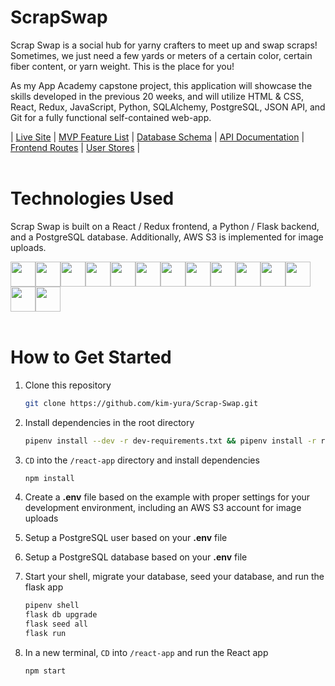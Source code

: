 # ScrapSwap

Scrap Swap is a social hub for yarny crafters to meet up and swap scraps! Sometimes, we just need a few yards or meters of a certain color, certain fiber content, or yarn weight. This is the place for you!

As my App Academy capstone project, this application will showcase the skills developed in the previous 20 weeks, and will utilize HTML & CSS, React, Redux, JavaScript, Python, SQLAlchemy, PostgreSQL, JSON API, and Git for a fully functional self-contained web-app.

| [Live Site](https://scrapswap.herokuapp.com/)
| [MVP Feature List](https://github.com/kim-yura/Scrap-Swap/wiki/MVP-List)
| [Database Schema](https://github.com/kim-yura/Scrap-Swap/wiki/Database-Schema)
| [API Documentation](https://github.com/kim-yura/Scrap-Swap/wiki/API-Documentation)
| [Frontend Routes](https://github.com/kim-yura/Scrap-Swap/wiki/Frontend-Routes)
| [User Stores](https://github.com/kim-yura/Scrap-Swap/wiki/User-Stories)
|
<br/><br/>

# Technologies Used

Scrap Swap is built on a React / Redux frontend, a Python / Flask backend, and a PostgreSQL database. Additionally, AWS S3 is implemented for image uploads.

<img src="https://cdn.jsdelivr.net/gh/devicons/devicon/icons/react/react-original.svg" height=40/><img src="https://cdn.jsdelivr.net/gh/devicons/devicon/icons/redux/redux-original.svg" height=40/><img src="https://cdn.jsdelivr.net/gh/devicons/devicon/icons/python/python-original.svg" height=40/><img src="https://cdn.jsdelivr.net/gh/devicons/devicon/icons/flask/flask-original.svg" height=40/><img src="https://cdn.jsdelivr.net/gh/devicons/devicon/icons/postgresql/postgresql-original-wordmark.svg" height=40 /><img src="https://cdn.jsdelivr.net/gh/devicons/devicon/icons/sqlalchemy/sqlalchemy-original.svg" height=40/><img  src="https://cdn.jsdelivr.net/gh/devicons/devicon/icons/html5/html5-original.svg"  height=40/><img  src="https://cdn.jsdelivr.net/gh/devicons/devicon/icons/css3/css3-original.svg"  height=40/><img  src="https://cdn.jsdelivr.net/gh/devicons/devicon/icons/javascript/javascript-original.svg"  height=40/><img src="https://cdn.jsdelivr.net/gh/devicons/devicon/icons/nodejs/nodejs-plain-wordmark.svg" height=40/><img  src="https://cdn.jsdelivr.net/gh/devicons/devicon/icons/git/git-original.svg"  height=40/><img src="https://cdn.jsdelivr.net/gh/devicons/devicon/icons/docker/docker-original.svg" height=40/><img  src="https://cdn.jsdelivr.net/gh/devicons/devicon/icons/vscode/vscode-original.svg"  height=40/><img src="https://cdn.jsdelivr.net/gh/devicons/devicon/icons/amazonwebservices/amazonwebservices-original-wordmark.svg" height=40 />
<br/><br/>

# How to Get Started

1. Clone this repository
   ```bash
   git clone https://github.com/kim-yura/Scrap-Swap.git
   ```

2. Install dependencies in the root directory

   ```bash
   pipenv install --dev -r dev-requirements.txt && pipenv install -r requirements.txt
   ```

3. `CD` into the `/react-app` directory and install dependencies

   ```bash
   npm install
   ```

4. Create a **.env** file based on the example with proper settings for your
   development environment, including an AWS S3 account for image uploads

5. Setup a PostgreSQL user based on your **.env** file

6. Setup a PostgreSQL database based on your **.env** file

7. Start your shell, migrate your database, seed your database, and run the flask app

   ```bash
   pipenv shell
   flask db upgrade
   flask seed all
   flask run
   ```

8. In a new terminal, `CD` into `/react-app` and run the React app

   ```bash
   npm start
   ```
